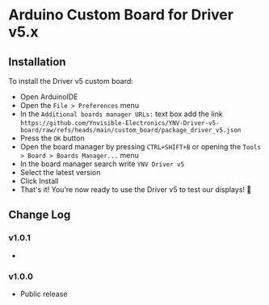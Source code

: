 # Arduino Custom Board for Driver v5.x

## Installation

To install the Driver v5 custom board:

- Open ArduinoIDE
- Open the `File > Preferences` menu
- In the `Additional boards manager URLs:` text box add the link `https://github.com/Ynvisible-Electronics/YNV-Driver-v5-board/raw/refs/heads/main/custom_board/package_driver_v5.json`
- Press the `OK` button
- Open the board manager by pressing `CTRL+SHIFT+B` or opening the `Tools > Board > Boards Manager...` menu
- In the board manager search write `YNV Driver v5`
- Select the latest version
- Click Install
- That's it! You're now ready to use the Driver v5 to test our displays! 🎉

## Change Log

### v1.0.1

- 

### v1.0.0

- Public release
